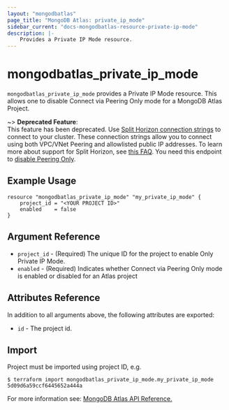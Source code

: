 ```yaml
---
layout: "mongodbatlas"
page_title: "MongoDB Atlas: private_ip_mode"
sidebar_current: "docs-mongodbatlas-resource-private-ip-mode"
description: |-
    Provides a Private IP Mode resource.
---
```


# mongodbatlas_private_ip_mode

`mongodbatlas_private_ip_mode` provides a Private IP Mode resource. This allows one to disable Connect via Peering Only mode for a MongoDB Atlas Project.

~> **Deprecated Feature**: <br> This feature has been deprecated. Use [Split Horizon connection strings](https://dochub.mongodb.org/core/atlas-horizon-faq) to connect to your cluster. These connection strings allow you to connect using both VPC/VNet Peering and allowlisted public IP addresses. To learn more about support for Split Horizon, see [this FAQ](https://dochub.mongodb.org/core/atlas-horizon-faq). You need this endpoint to [disable Peering Only](https://docs.atlas.mongodb.com/reference/faq/connection-changes/#disable-peering-mode).


## Example Usage

```hcl
resource "mongodbatlas_private_ip_mode" "my_private_ip_mode" {
    project_id = "<YOUR PROJECT ID>"
	enabled    = false
}
```

## Argument Reference

* `project_id` - (Required) The unique ID for the project to enable Only Private IP Mode.
* `enabled` - (Required) Indicates whether Connect via Peering Only mode is enabled or disabled for an Atlas project


## Attributes Reference

In addition to all arguments above, the following attributes are exported:

* `id` - The project id.

## Import

Project must be imported using project ID, e.g.

```
$ terraform import mongodbatlas_private_ip_mode.my_private_ip_mode 5d09d6a59ccf6445652a444a
```
For more information see: [MongoDB Atlas API Reference.](https://docs.atlas.mongodb.com/reference/api/get-private-ip-mode-for-project/)
